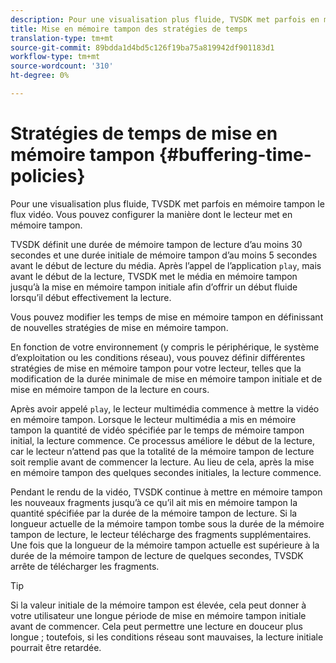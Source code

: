 ```yaml
---
description: Pour une visualisation plus fluide, TVSDK met parfois en mémoire tampon le flux vidéo. Vous pouvez configurer la manière dont le lecteur met en mémoire tampon.
title: Mise en mémoire tampon des stratégies de temps
translation-type: tm+mt
source-git-commit: 89bdda1d4bd5c126f19ba75a819942df901183d1
workflow-type: tm+mt
source-wordcount: '310'
ht-degree: 0%

---
```



# Stratégies de temps de mise en mémoire tampon {#buffering-time-policies}

Pour une visualisation plus fluide, TVSDK met parfois en mémoire tampon le flux vidéo. Vous pouvez configurer la manière dont le lecteur met en mémoire tampon.

TVSDK définit une durée de mémoire tampon de lecture d’au moins 30 secondes et une durée initiale de mémoire tampon d’au moins 5 secondes avant le début de lecture du média. Après l’appel de l’application `play`, mais avant le début de la lecture, TVSDK met le média en mémoire tampon jusqu’à la mise en mémoire tampon initiale afin d’offrir un début fluide lorsqu’il début effectivement la lecture.

Vous pouvez modifier les temps de mise en mémoire tampon en définissant de nouvelles stratégies de mise en mémoire tampon.

<!--<a id="section_F6EEE15600814A70A57CCBACE20D68BD"></a>-->

En fonction de votre environnement (y compris le périphérique, le système d’exploitation ou les conditions réseau), vous pouvez définir différentes stratégies de mise en mémoire tampon pour votre lecteur, telles que la modification de la durée minimale de mise en mémoire tampon initiale et de mise en mémoire tampon de la lecture en cours.

Après avoir appelé `play`, le lecteur multimédia commence à mettre la vidéo en mémoire tampon. Lorsque le lecteur multimédia a mis en mémoire tampon la quantité de vidéo spécifiée par le temps de mémoire tampon initial, la lecture commence. Ce processus améliore le début de la lecture, car le lecteur n’attend pas que la totalité de la mémoire tampon de lecture soit remplie avant de commencer la lecture. Au lieu de cela, après la mise en mémoire tampon des quelques secondes initiales, la lecture commence.

Pendant le rendu de la vidéo, TVSDK continue à mettre en mémoire tampon les nouveaux fragments jusqu’à ce qu’il ait mis en mémoire tampon la quantité spécifiée par la durée de la mémoire tampon de lecture. Si la longueur actuelle de la mémoire tampon tombe sous la durée de la mémoire tampon de lecture, le lecteur télécharge des fragments supplémentaires. Une fois que la longueur de la mémoire tampon actuelle est supérieure à la durée de la mémoire tampon de lecture de quelques secondes, TVSDK arrête de télécharger les fragments.

>[!TIP]
>
>Si la valeur initiale de la mémoire tampon est élevée, cela peut donner à votre utilisateur une longue période de mise en mémoire tampon initiale avant de commencer. Cela peut permettre une lecture en douceur plus longue ; toutefois, si les conditions réseau sont mauvaises, la lecture initiale pourrait être retardée.

